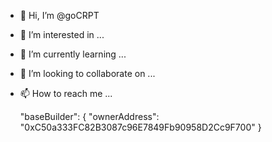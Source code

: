 - 👋 Hi, I’m @goCRPT
- 👀 I’m interested in ...
- 🌱 I’m currently learning ...
- 💞️ I’m looking to collaborate on ...
- 📫 How to reach me ...


  "baseBuilder": {
    "ownerAddress": "0xC50a333FC82B3087c96E7849Fb90958D2Cc9F700"
  }

<!---
goCRPT/goCRPT is a ✨ special ✨ repository because its `README.md` (this file) appears on your GitHub profile.
You can click the Preview link also.

--->
